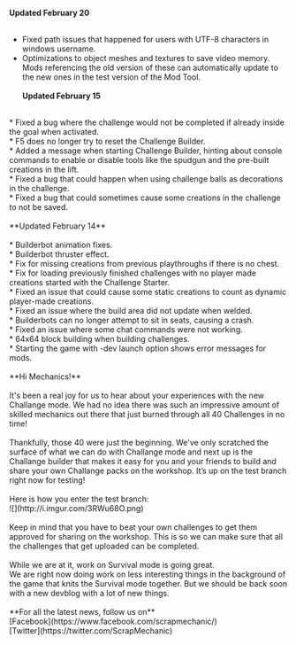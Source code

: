**Updated February 20**<br/>
<br/>
* Fixed path issues that happened for users with UTF-8 characters in windows username.<br/>
* Optimizations to object meshes and textures to save video memory. Mods referencing the old version of these can automatically update to the new ones in the test version of the Mod Tool.<br/><br/>
**Updated February 15**<br/>
<br/>
* Fixed a bug where the challenge would not be completed if already inside the goal when activated.<br/>
* F5 does no longer try to reset the Challenge Builder.<br/>
* Added a message when starting Challenge Builder, hinting about console commands to enable or disable tools like the spudgun and the pre-built creations in the lift.<br/>
* Fixed a bug that could happen when using challenge balls as decorations in the challenge.<br/>
* Fixed a bug that could sometimes cause some creations in the challenge to not be saved.<br/><br/>
**Updated February 14**<br/>
<br/>
* Builderbot animation fixes.<br/>
* Builderbot thruster effect.<br/>
* Fix for missing creations from previous playthroughs if there is no chest.<br/>
* Fix for loading previously finished challenges with no player made creations started with the Challenge Starter.<br/>
* Fixed an issue that could cause some static creations to count as dynamic player-made creations.<br/>
* Fixed an issue where the build area did not update when welded.<br/>
* Builderbots can no longer attempt to sit in seats, causing a crash.<br/>
* Fixed an issue where some chat commands were not working.<br/>
* 64x64 block building when building challenges.<br/>
* Starting the game with -dev launch option shows error messages for mods.<br/><br/>
**Hi Mechanics!**<br/>
<br/>
It's been a real joy for us to hear about your experiences with the new Challange mode. We had no idea there was such an impressive amount of skilled mechanics out there that just burned through all 40 Challenges in no time! <br/>
<br/>
Thankfully, those 40 were just the beginning. We've only scratched the surface of what we can do with Challange mode and next up is the Challange builder that makes it easy for you and your friends to build and share your own Challange packs on the workshop. It’s up on the test branch right now for testing!<br/>
<br/>
Here is how you enter the test branch: <br/>
![](http://i.imgur.com/3RWu68O.png)<br/>
<br/>
Keep in mind that you have to beat your own challenges to get them approved for sharing on the workshop. This is so we can make sure that all the challenges that get uploaded can be completed. <br/>
<br/>
While we are at it, work on Survival mode is going great. <br/>
We are right now doing work on less interesting things in the background of the game that knits the Survival mode together. But we should be back soon with a new devblog with a lot of new things.<br/>
<br/>
**For all the latest news, follow us on** <br/>
[Facebook](https://www.facebook.com/scrapmechanic/)<br/>
[Twitter](https://twitter.com/ScrapMechanic)